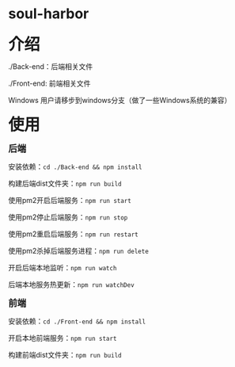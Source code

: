 # soul-harbor

<font size = 6>**介绍**</font>

./Back-end：后端相关文件

./Front-end: 前端相关文件

Windows 用户请移步到windows分支（做了一些Windows系统的兼容）

<font size = 6>**使用**</font>

<font size = 4>**后端**</font>

安装依赖：`cd ./Back-end && npm install`

构建后端dist文件夹：`npm run build`

使用pm2开启后端服务：`npm run start`

使用pm2停止后端服务：`npm run stop`

使用pm2重启后端服务：`npm run restart`

使用pm2杀掉后端服务进程：`npm run delete`

开启后端本地监听：`npm run watch`

后端本地服务热更新：`npm run watchDev`

<font size = 4>**前端**</font>

安装依赖：`cd ./Front-end && npm install`

开启本地前端服务：`npm run start`

构建前端dist文件夹：`npm run build`